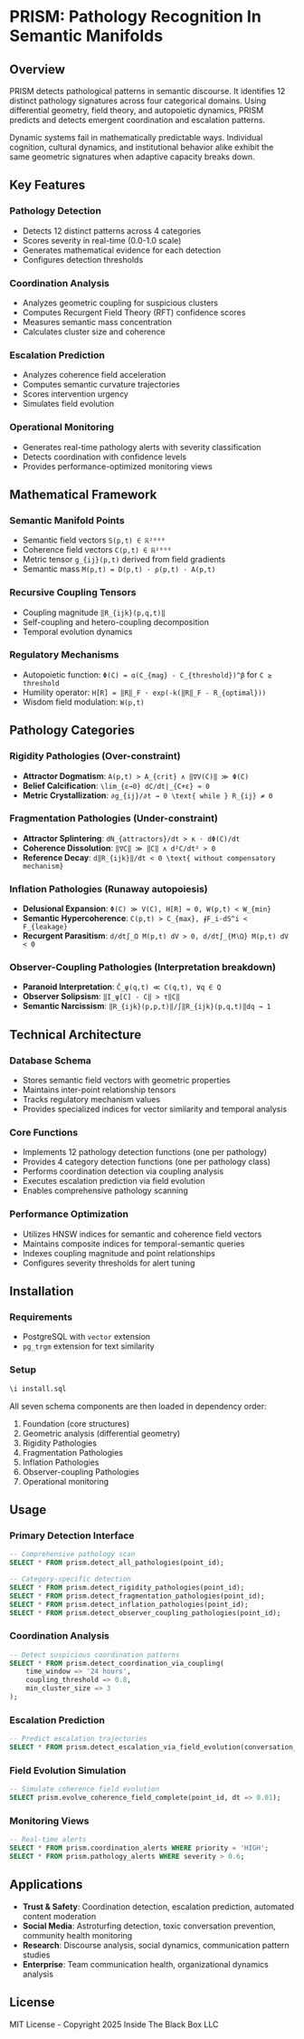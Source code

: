 # PRISM: Pathology Recognition In Semantic Manifolds

## Overview

PRISM detects pathological patterns in semantic discourse. It identifies 12 distinct pathology signatures across four categorical domains. Using differential geometry, field theory, and autopoietic dynamics, PRISM predicts and detects emergent coordination and escalation patterns.

Dynamic systems fail in mathematically predictable ways. Individual cognition, cultural dynamics, and institutional behavior alike exhibit the same geometric signatures when adaptive capacity breaks down.

## Key Features

### Pathology Detection
- Detects 12 distinct patterns across 4 categories
- Scores severity in real-time (0.0-1.0 scale)
- Generates mathematical evidence for each detection
- Configures detection thresholds

### Coordination Analysis
- Analyzes geometric coupling for suspicious clusters
- Computes Recurgent Field Theory (RFT) confidence scores
- Measures semantic mass concentration
- Calculates cluster size and coherence

### Escalation Prediction
- Analyzes coherence field acceleration
- Computes semantic curvature trajectories
- Scores intervention urgency
- Simulates field evolution

### Operational Monitoring
- Generates real-time pathology alerts with severity classification
- Detects coordination with confidence levels
- Provides performance-optimized monitoring views

## Mathematical Framework

### Semantic Manifold Points
- Semantic field vectors `S(p,t) ∈ ℝ²⁰⁰⁰`
- Coherence field vectors `C(p,t) ∈ ℝ²⁰⁰⁰` 
- Metric tensor `g_{ij}(p,t)` derived from field gradients
- Semantic mass `M(p,t) = D(p,t) · ρ(p,t) · A(p,t)`

### Recursive Coupling Tensors
- Coupling magnitude `‖R_{ijk}(p,q,t)‖`
- Self-coupling and hetero-coupling decomposition
- Temporal evolution dynamics

### Regulatory Mechanisms
- Autopoietic function: `Φ(C) = α(C_{mag} - C_{threshold})^β` for `C ≥ threshold`
- Humility operator: `H[R] = ‖R‖_F · exp(-k(‖R‖_F - R_{optimal}))`
- Wisdom field modulation: `W(p,t)`

## Pathology Categories

### Rigidity Pathologies (Over-constraint)
- **Attractor Dogmatism**: `A(p,t) > A_{crit} ∧ ‖∇V(C)‖ ≫ Φ(C)`
- **Belief Calcification**: `\lim_{ε→0} dC/dt|_{C+ε} ≈ 0`
- **Metric Crystallization**: `∂g_{ij}/∂t → 0 \text{ while } R_{ij} ≠ 0`

### Fragmentation Pathologies (Under-constraint)
- **Attractor Splintering**: `dN_{attractors}/dt > κ · dΦ(C)/dt`
- **Coherence Dissolution**: `‖∇C‖ ≫ ‖C‖ ∧ d²C/dt² > 0`
- **Reference Decay**: `d‖R_{ijk}‖/dt < 0 \text{ without compensatory mechanism}`

### Inflation Pathologies (Runaway autopoiesis)
- **Delusional Expansion**: `Φ(C) ≫ V(C), H[R] ≈ 0, W(p,t) < W_{min}`
- **Semantic Hypercoherence**: `C(p,t) > C_{max}, ∮F_i·dS^i < F_{leakage}`
- **Recurgent Parasitism**: `d/dt∫_Ω M(p,t) dV > 0, d/dt∫_{M∖Ω} M(p,t) dV < 0`

### Observer-Coupling Pathologies (Interpretation breakdown)
- **Paranoid Interpretation**: `Ĉ_ψ(q,t) ≪ C(q,t), ∀q ∈ Q`
- **Observer Solipsism**: `‖I_ψ[C] - C‖ > τ‖C‖`
- **Semantic Narcissism**: `‖R_{ijk}(p,p,t)‖/∫‖R_{ijk}(p,q,t)‖dq → 1`

## Technical Architecture

### Database Schema
- Stores semantic field vectors with geometric properties
- Maintains inter-point relationship tensors
- Tracks regulatory mechanism values
- Provides specialized indices for vector similarity and temporal analysis

### Core Functions
- Implements 12 pathology detection functions (one per pathology)
- Provides 4 category detection functions (one per pathology class)
- Performs coordination detection via coupling analysis
- Executes escalation prediction via field evolution
- Enables comprehensive pathology scanning

### Performance Optimization
- Utilizes HNSW indices for semantic and coherence field vectors
- Maintains composite indices for temporal-semantic queries
- Indexes coupling magnitude and point relationships
- Configures severity thresholds for alert tuning

## Installation

### Requirements
- PostgreSQL with `vector` extension
- `pg_trgm` extension for text similarity

### Setup
```sql
\i install.sql
```

All seven schema components are then loaded in dependency order:
1. Foundation (core structures)
2. Geometric analysis (differential geometry)
3. Rigidity Pathologies
4. Fragmentation Pathologies  
5. Inflation Pathologies
6. Observer-coupling Pathologies
7. Operational monitoring

## Usage

### Primary Detection Interface
```sql
-- Comprehensive pathology scan
SELECT * FROM prism.detect_all_pathologies(point_id);

-- Category-specific detection
SELECT * FROM prism.detect_rigidity_pathologies(point_id);
SELECT * FROM prism.detect_fragmentation_pathologies(point_id);
SELECT * FROM prism.detect_inflation_pathologies(point_id);
SELECT * FROM prism.detect_observer_coupling_pathologies(point_id);
```

### Coordination Analysis
```sql
-- Detect suspicious coordination patterns
SELECT * FROM prism.detect_coordination_via_coupling(
    time_window => '24 hours',
    coupling_threshold => 0.8,
    min_cluster_size => 3
);
```

### Escalation Prediction
```sql
-- Predict escalation trajectories
SELECT * FROM prism.detect_escalation_via_field_evolution(conversation_points);
```

### Field Evolution Simulation
```sql
-- Simulate coherence field evolution
SELECT prism.evolve_coherence_field_complete(point_id, dt => 0.01);
```

### Monitoring Views
```sql
-- Real-time alerts
SELECT * FROM prism.coordination_alerts WHERE priority = 'HIGH';
SELECT * FROM prism.pathology_alerts WHERE severity > 0.6;
```

## Applications

- **Trust & Safety**: Coordination detection, escalation prediction, automated content moderation
- **Social Media**: Astroturfing detection, toxic conversation prevention, community health monitoring  
- **Research**: Discourse analysis, social dynamics, communication pattern studies
- **Enterprise**: Team communication health, organizational dynamics analysis

## License

MIT License - Copyright 2025 Inside The Black Box LLC 